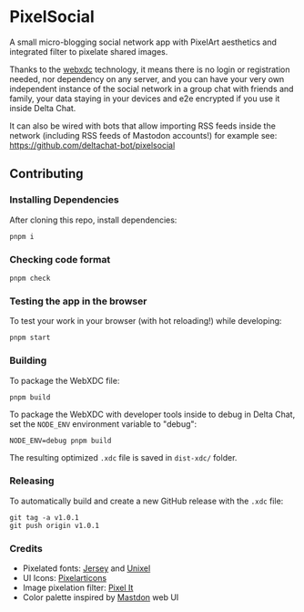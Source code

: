 # PixelSocial

A small micro-blogging social network app with PixelArt aesthetics
and integrated filter to pixelate shared images.

Thanks to the [webxdc](https://webxdc.org) technology, it means
there is no login or registration needed, nor dependency on any
server, and you can have your very own independent instance of the
social network in a group chat with friends and family, your data
staying in your devices and e2e encrypted if you use it inside
Delta Chat.

It can also be wired with bots that allow importing RSS feeds
inside the network (including RSS feeds of Mastodon accounts!)
for example see: https://github.com/deltachat-bot/pixelsocial

## Contributing

### Installing Dependencies

After cloning this repo, install dependencies:

```
pnpm i
```

### Checking code format

```
pnpm check
```

### Testing the app in the browser

To test your work in your browser (with hot reloading!) while developing:

```
pnpm start
```

### Building

To package the WebXDC file:

```
pnpm build
```

To package the WebXDC with developer tools inside to debug in Delta Chat, set the `NODE_ENV`
environment variable to "debug":

```
NODE_ENV=debug pnpm build
```

The resulting optimized `.xdc` file is saved in `dist-xdc/` folder.

### Releasing

To automatically build and create a new GitHub release with the `.xdc` file:

```
git tag -a v1.0.1
git push origin v1.0.1
```

### Credits

- Pixelated fonts: [Jersey](https://fontsource.org/fonts/jersey-10) and [Unixel](https://github.com/MDarvishi5124/Unixel)
- UI Icons: [Pixelarticons](https://github.com/halfmage/pixelarticons)
- Image pixelation filter: [Pixel It](https://github.com/giventofly/pixelit)
- Color palette inspired by [Mastdon](https://github.com/mastodon/mastodon) web UI